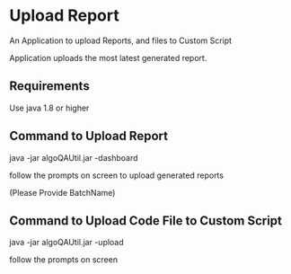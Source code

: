 
# Upload Report

An Application to upload Reports, and files to Custom Script

Application uploads the most latest generated report.



## Requirements

Use java 1.8 or higher



## Command to Upload Report

java -jar algoQAUtil.jar -dashboard

follow the prompts on screen to upload generated reports

(Please Provide BatchName)


## Command to Upload Code File to Custom Script

java -jar algoQAUtil.jar -upload

follow the prompts on screen